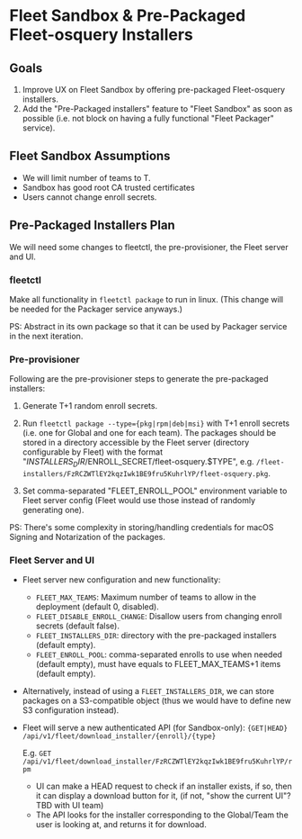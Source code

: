 # Fleet Sandbox & Pre-Packaged Fleet-osquery Installers

## Goals

1. Improve UX on Fleet Sandbox by offering pre-packaged Fleet-osquery installers.
2. Add the "Pre-Packaged installers" feature to "Fleet Sandbox" as soon as possible (i.e. not block on having a fully functional "Fleet Packager" service).

## Fleet Sandbox Assumptions

- We will limit number of teams to T.
- Sandbox has good root CA trusted certificates
- Users cannot change enroll secrets.

## Pre-Packaged Installers Plan

We will need some changes to fleetctl, the pre-provisioner, the Fleet server and UI.

### fleetctl

Make all functionality in `fleetctl package` to run in linux. (This change will be needed for the Packager service anyways.)

PS: Abstract in its own package so that it can be used by Packager service in the next iteration.

### Pre-provisioner

Following are the pre-provisioner steps to generate the pre-packaged installers:

1. Generate T+1 random enroll secrets.
	
2. Run `fleetctl package --type={pkg|rpm|deb|msi}` with T+1 enroll secrets (i.e. one for Global and one for each team).
The packages should be stored in a directory accessible by the Fleet server (directory configurable by Fleet) with the format
"$INSTALLERS_DIR/$ENROLL_SECRET/fleet-osquery.$TYPE", e.g. `/fleet-installers/FzRCZWTlEY2kqzIwk1BE9fru5KuhrlYP/fleet-osquery.pkg`.
	
3. Set comma-separated "FLEET_ENROLL_POOL" environment variable to Fleet server config (Fleet would use those instead of randomly generating one).

PS: There's some complexity in storing/handling credentials for macOS Signing and Notarization of the packages.

### Fleet Server and UI

- Fleet server new configuration and new functionality:
	- `FLEET_MAX_TEAMS`: Maximum number of teams to allow in the deployment (default 0, disabled).
	- `FLEET_DISABLE_ENROLL_CHANGE`: Disallow users from changing enroll secrets (default false).
	- `FLEET_INSTALLERS_DIR`: directory with the pre-packaged installers (default empty).
	- `FLEET_ENROLL_POOL`: comma-separated enrolls to use when needed (default empty), must have equals to FLEET_MAX_TEAMS+1 items (default empty).

- Alternatively, instead of using a `FLEET_INSTALLERS_DIR`, we can store packages on a S3-compatible object (thus we would have to define new S3 configuration instead).
	
- Fleet will serve a new authenticated API (for Sandbox-only):
  `{GET|HEAD} /api/v1/fleet/download_installer/{enroll}/{type}`

  E.g. `GET /api/v1/fleet/download_installer/FzRCZWTlEY2kqzIwk1BE9fru5KuhrlYP/rpm`

	- UI can make a HEAD request to check if an installer exists, if so, then it can display a download button for it, (if not, "show the current UI"? TBD with UI team)
	- The API looks for the installer corresponding to the Global/Team the user is looking at, and returns it for download.
